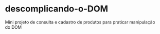 # descomplicando-o-DOM
Mini projeto de consulta e cadastro de produtos para praticar manipulação do DOM
